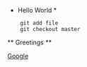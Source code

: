 * Hello World *

``` git checkout -b 
    git add file
    git checkout master
```

** Greetings **

[Google](http://google.com)